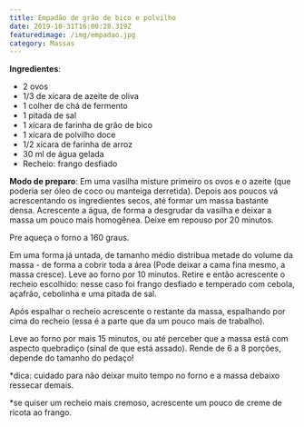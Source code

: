 ```yaml
---
title: Empadão de grão de bico e polvilho
date: 2019-10-31T16:00:28.319Z
featuredimage: /img/empadao.jpg
category: Massas
---
```

**Ingredientes**: 

* 2 ovos
* 1/3 de xícara de azeite de oliva
* 1 colher de chá de fermento
* 1 pitada de sal
* 1 xícara de farinha de grão de bico
* 1 xícara de polvilho doce
* 1/2 xícara de farinha de arroz
* 30 ml de água gelada 
* Recheio: frango desfiado 

**Modo de preparo**: Em uma vasilha misture primeiro os ovos e o azeite (que poderia ser óleo de coco ou manteiga derretida). Depois aos poucos vá acrescentando os ingredientes secos, até formar um massa bastante densa. Acrescente a água, de forma a desgrudar da vasilha e deixar a massa um pouco mais homogênea. Deixe em repouso por 20 minutos. 

Pre aqueça o forno a 160 graus. 

Em uma forma já untada, de tamanho médio distribua metade do volume da massa - de forma a cobrir toda a área (Pode deixar a cama fina mesmo, a massa cresce). Leve ao forno por 10 minutos. Retire e então acrescente o recheio escolhido: nesse caso foi frango desfiado e temperado com cebola, açafrão, cebolinha e uma pitada de sal. 

Após espalhar o recheio acrescente o restante da massa, espalhando por cima do recheio (essa é a parte que da um pouco mais de trabalho).

Leve ao forno por mais 15 minutos, ou até perceber que a massa está com aspecto quebradiço (sinal de que está assado). Rende de 6 a 8 porções, depende do tamanho do pedaço! 

\*dica: cuidado para não deixar muito tempo no forno e a massa debaixo ressecar demais. 

\*se quiser um recheio mais cremoso, acrescente um pouco de creme de ricota ao frango.

